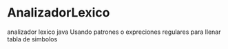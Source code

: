 # AnalizadorLexico
analizador lexico java
Usando patrones o expreciones regulares para llenar tabla de simbolos
